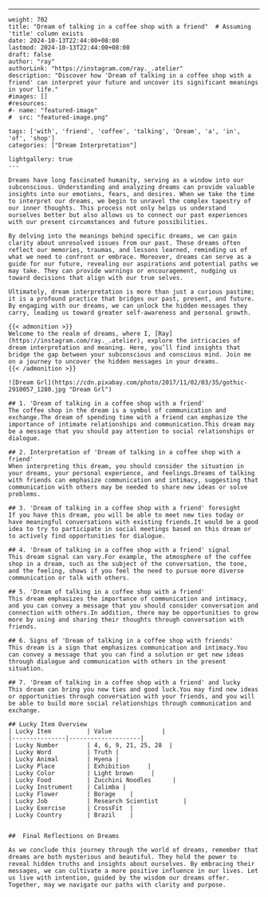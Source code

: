 ---
    weight: 702
    title: "Dream of talking in a coffee shop with a friend"  # Assuming 'title' column exists
    date: 2024-10-13T22:44:00+08:00
    lastmod: 2024-10-13T22:44:00+08:00
    draft: false
    author: "ray"
    authorLink: "https://instagram.com/ray._.atelier"
    description: "Discover how 'Dream of talking in a coffee shop with a friend' can interpret your future and uncover its significant meanings in your life."
    #images: []
    #resources:
    #- name: "featured-image"
    #  src: "featured-image.png"
    
    tags: ['with', 'friend', 'coffee', 'talking', 'Dream', 'a', 'in', 'of', 'shop']
    categories: ["Dream Interpretation"]
    
    lightgallery: true
    ---
    
    Dreams have long fascinated humanity, serving as a window into our subconscious. Understanding and analyzing dreams can provide valuable insights into our emotions, fears, and desires. When we take the time to interpret our dreams, we begin to unravel the complex tapestry of our inner thoughts. This process not only helps us understand ourselves better but also allows us to connect our past experiences with our present circumstances and future possibilities.
    
    By delving into the meanings behind specific dreams, we can gain clarity about unresolved issues from our past. These dreams often reflect our memories, traumas, and lessons learned, reminding us of what we need to confront or embrace. Moreover, dreams can serve as a guide for our future, revealing our aspirations and potential paths we may take. They can provide warnings or encouragement, nudging us toward decisions that align with our true selves.
    
    Ultimately, dream interpretation is more than just a curious pastime; it is a profound practice that bridges our past, present, and future. By engaging with our dreams, we can unlock the hidden messages they carry, leading us toward greater self-awareness and personal growth.
    
    {{< admonition >}}
    Welcome to the realm of dreams, where I, [Ray](https://instagram.com/ray._.atelier), explore the intricacies of dream interpretation and meaning. Here, you’ll find insights that bridge the gap between your subconscious and conscious mind. Join me on a journey to uncover the hidden messages in your dreams.
    {{< /admonition >}}
    
    ![Dream Grl](https://cdn.pixabay.com/photo/2017/11/02/03/35/gothic-2910057_1280.jpg "Dream Grl")
    
    ## 1. 'Dream of talking in a coffee shop with a friend'
    The coffee shop in the dream is a symbol of communication and exchange.The dream of spending time with a friend can emphasize the importance of intimate relationships and communication.This dream may be a message that you should pay attention to social relationships or dialogue.
    
    ## 2. Interpretation of 'Dream of talking in a coffee shop with a friend'
    When interpreting this dream, you should consider the situation in your dreams, your personal experience, and feelings.Dreams of talking with friends can emphasize communication and intimacy, suggesting that communication with others may be needed to share new ideas or solve problems.
    
    ## 3. 'Dream of talking in a coffee shop with a friend' foresight
    If you have this dream, you will be able to meet new ties today or have meaningful conversations with existing friends.It would be a good idea to try to participate in social meetings based on this dream or to actively find opportunities for dialogue.
    
    ## 4. 'Dream of talking in a coffee shop with a friend' signal
    This dream signal can vary.For example, the atmosphere of the coffee shop in a dream, such as the subject of the conversation, the tone, and the feeling, shows if you feel the need to pursue more diverse communication or talk with others.
    
    ## 5. 'Dream of talking in a coffee shop with a friend'
    This dream emphasizes the importance of communication and intimacy, and you can convey a message that you should consider conversation and connection with others.In addition, there may be opportunities to grow more by using and sharing their thoughts through conversation with friends.
    
    ## 6. Signs of 'Dream of talking in a coffee shop with friends'
    This dream is a sign that emphasizes communication and intimacy.You can convey a message that you can find a solution or get new ideas through dialogue and communication with others in the present situation.
    
    ## 7. 'Dream of talking in a coffee shop with a friend' and lucky
    This dream can bring you new ties and good luck.You may find new ideas or opportunities through conversation with your friends, and you will be able to build more social relationships through communication and exchange.
    
    ## Lucky Item Overview
    | Lucky Item          | Value              |
    |---------------|--------------------|
    | Lucky Number        | 4, 6, 9, 21, 25, 28  |
    | Lucky Word          | Truth |
    | Lucky Animal        | Hyena |
    | Lucky Place         | Exhibition     |
    | Lucky Color         | Light brown     |
    | Lucky Food          | Zucchini Noodles      |
    | Lucky Instrument    | Calimba |
    | Lucky Flower        | Borage    |
    | Lucky Job           | Research Scientist       |
    | Lucky Exercise      | CrossFit  |
    | Lucky Country       | Brazil    |
    
    
    ##  Final Reflections on Dreams
    
    As we conclude this journey through the world of dreams, remember that dreams are both mysterious and beautiful. They hold the power to reveal hidden truths and insights about ourselves. By embracing their messages, we can cultivate a more positive influence in our lives. Let us live with intention, guided by the wisdom our dreams offer. Together, may we navigate our paths with clarity and purpose.
    